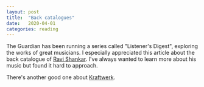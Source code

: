 ```yaml
---
layout: post
title:  "Back catalogues"
date:   2020-04-01
categories: reading
---
```


The Guardian has been running a series called "Listener's Digest", exploring the works of great musicians. I especially appreciated this article about the back catalogue of [Ravi Shankar](https://www.theguardian.com/music/2020/apr/01/ravi-shankar-where-to-start-in-his-back-catalogue). I've always wanted to learn more about his music but found it hard to approach.

There's another good one about [Kraftwerk](https://www.theguardian.com/music/2020/mar/23/kraftwerk-listeners-digest-german-electronic-music-back-catalogue).
